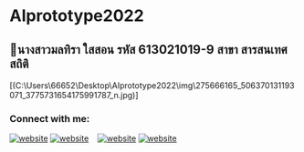 # AIprototype2022
## 👋นางสาวมลทิรา ใสสอน รหัส 613021019-9 สาขา สารสนเทศสถิติ

[(C:\Users\66652\Desktop\AIprototype2022\img\275666165_506370131193071_3775731654175991787_n.jpg)]



### Connect with me:

[![website](https://img.icons8.com/bubbles/100/000000/facebook-new.png)](https://www.facebook.com/moltira.sison)
[![website](https://img.icons8.com/bubbles/100/000000/facebook-new.png)](https://www.facebook.com/moltira.sison)
&nbsp;&nbsp;
[![website](https://img.icons8.com/bubbles/50/000000/line-me.png)](https://line.me/ti/p/N-ql2XrDk1)
[![website](https://img.icons8.com/bubbles/50/000000/line-me.png)](https://line.me/ti/p/N-ql2XrDk1)
